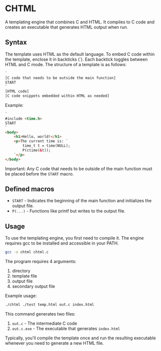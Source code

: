 # CHTML

A templating engine that combines C and HTML. It compiles to C code and creates an executable that generates HTML output when run.

## Syntax

The template uses HTML as the default language. To embed C code within the template, enclose it in backticks (`). Each backtick toggles between HTML and C mode.
The structure of a template is as follows:

```html
`
[C code that needs to be outside the main function]
START
`
[HTML code]
[C code snippets embedded within HTML as needed]
```

Example:

```html
`
#include <time.h>
START
`
<body>
    <h1>Hello, world!</h1>
    <p>The current time is: `
        time_t t = time(NULL);
        P(ctime(&t));
    `</p>
</body>
```

Important: Any C code that needs to be outside of the main function must be placed before the `START` macro.

## Defined macros

- `START` - Indicates the beginning of the main function and initializes the output file.
- `P(...)` - Functions like printf but writes to the output file.

## Usage

To use the templating engine, you first need to compile it. The engine requires gcc to be installed and accessible in your PATH.

```bash
gcc -o chtml chtml.c
```

The program requires 4 arguments:

1. directory
2. template file
3. output file
4. secondary output file

Example usage:

```bash
./chtml ./test temp.html out.c index.html
```

This command generates two files:

1. `out.c` - The intermediate C code
2. `out.c.exe` - The executable that generates `index.html`

Typically, you'll compile the template once and run the resulting executable whenever you need to generate a new HTML file.
